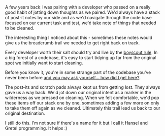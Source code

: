 A few years back I was pairing with a developer who passed on a really good habit of jotting down thoughts as we paired. 
We'd always have a stack of post-it notes by our side and as we'd navigate through the code base focused on our current task and test, we'd take note of things that needed to be cleaned.

The interesting thing I noticed about this - sometimes these notes would give us the breadcrumb trail we needed to get right back on track.

Every developer worth their salt should try and live by the [boyscout rule](http://programmer.97things.oreilly.com/wiki/index.php/The_Boy_Scout_Rule). In a big forest of a codebase, it's easy to start tidying up far from the original spot we initially want to start cleaning.

Before you know it, you're in some strange part of the codebase you've never been before [and you may ask yourself... how did I get here?](https://www.youtube.com/watch?v=98AJUj-qxHI).

The post-its and scratch pads always kept us from getting lost. They always gave us a way back. We'd jot down our original intent as a marker in the wilderness as we pressed on cleaning. When we felt comfortable, we'd pop these items off our stack one by one, sometimes adding a few more on only to take them off again as we cleaned. Ultimately this trail lead us back to our original destination. 

I still do this. I'm not sure if there's a name for it but I call it Hansel and Gretel programming.
It helps :)

